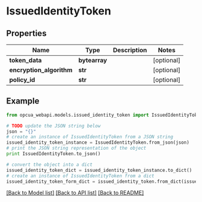 # IssuedIdentityToken


## Properties
Name | Type | Description | Notes
------------ | ------------- | ------------- | -------------
**token_data** | **bytearray** |  | [optional] 
**encryption_algorithm** | **str** |  | [optional] 
**policy_id** | **str** |  | [optional] 

## Example

```python
from opcua_webapi.models.issued_identity_token import IssuedIdentityToken

# TODO update the JSON string below
json = "{}"
# create an instance of IssuedIdentityToken from a JSON string
issued_identity_token_instance = IssuedIdentityToken.from_json(json)
# print the JSON string representation of the object
print IssuedIdentityToken.to_json()

# convert the object into a dict
issued_identity_token_dict = issued_identity_token_instance.to_dict()
# create an instance of IssuedIdentityToken from a dict
issued_identity_token_form_dict = issued_identity_token.from_dict(issued_identity_token_dict)
```
[[Back to Model list]](../README.md#documentation-for-models) [[Back to API list]](../README.md#documentation-for-api-endpoints) [[Back to README]](../README.md)


